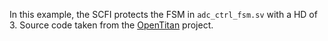 In this example, the SCFI protects the FSM in ```adc_ctrl_fsm.sv``` with a HD of 3.
Source code taken from the [OpenTitan](https://github.com/lowRISC/opentitan) project.

